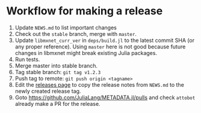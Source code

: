 <!---
  Licensed to the Apache Software Foundation (ASF) under one
  or more contributor license agreements.  See the NOTICE file
  distributed with this work for additional information
  regarding copyright ownership.  The ASF licenses this file
  to you under the Apache License, Version 2.0 (the
  "License"); you may not use this file except in compliance
  with the License.  You may obtain a copy of the License at

    http://www.apache.org/licenses/LICENSE-2.0

  Unless required by applicable law or agreed to in writing,
  software distributed under the License is distributed on an
  "AS IS" BASIS, WITHOUT WARRANTIES OR CONDITIONS OF ANY
  KIND, either express or implied.  See the License for the
  specific language governing permissions and limitations
  under the License.
-->

# Workflow for making a release

1. Update `NEWS.md` to list important changes
2. Check out the `stable` branch, merge with `master`.
3. Update `libmxnet_curr_ver` in `deps/build.jl` to the latest commit SHA (or any proper reference). Using `master` here is not good because future changes in libmxnet might break existing Julia packages.
4. Run tests.
5. Merge master into stable branch.
6. Tag stable branch: `git tag v1.2.3`
7. Push tag to remote: `git push origin <tagname>`
8. Edit the [releases page](https://github.com/dmlc/MXNet.jl/releases)
   to copy the release notes from `NEWS.md` to the newly created release tag.
9. Goto https://github.com/JuliaLang/METADATA.jl/pulls
   and check `attobot` already make a PR for the release.
